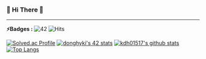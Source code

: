 ### 👋 Hi There 👋

---

**⚡️Badges :** ![42](https://badgen.net/badge/Born2Code/donghyki/yellow?cache=86400&icon=https://meta.intra.42.fr/assets/42_logo-7dfc9110a5319a308863b96bda33cea995046d1731cebb735e41b16255106c12.svg) ![Hits](https://hits.seeyoufarm.com/api/count/incr/badge.svg?url=https%3A%2F%2Fgithub.com%2Fkdh01517)

[![Solved.ac Profile](http://mazassumnida.wtf/api/v2/generate_badge?boj=kdh01517)](https://solved.ac/kdh01517/)
[![donghyki's 42 stats](https://badge42.herokuapp.com/api/stats/donghyki?privacyEmail=true)](https://github.com/JaeSeoKim/badge42)
[![kdh01517's github stats](https://github-readme-stats.vercel.app/api?username=kdh01517&show_icons=true&theme=dark)](https://github.com/anuraghazra/github-readme-stats)
[![Top Langs](https://github-readme-stats.vercel.app/api/top-langs/?username=kdh01517&layout=compact&exclude_repo=study&langs_count=10&theme=dark)](https://github.com/anuraghazra/github-readme-stats)
